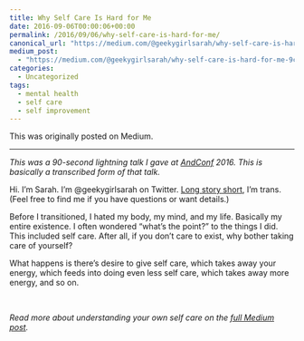 ```yaml
---
title: Why Self Care Is Hard for Me
date: 2016-09-06T00:00:06+00:00
permalink: /2016/09/06/why-self-care-is-hard-for-me/
canonical_url: "https://medium.com/@geekygirlsarah/why-self-care-is-hard-for-me-9c58c047dcd0"
medium_post:
  - "https://medium.com/@geekygirlsarah/why-self-care-is-hard-for-me-9c58c047dcd0"
categories:
  - Uncategorized
tags:
  - mental health
  - self care
  - self improvement
---
```

This was originally posted on Medium.

* * *

<p id="00c3" class="graf graf--p graf-after--h3">
  <em class="markup--em markup--p-em">This was a 90-second lightning talk I gave at </em><a class="markup--anchor markup--p-anchor" href="http://andconf.io/" target="_blank" rel="nofollow noopener noreferrer" data-href="http://andconf.io/"><em class="markup--em markup--p-em">AndConf</em></a><em class="markup--em markup--p-em"> 2016. This is basically a transcribed form of that talk.</em>
</p>

<p id="c80c" class="graf graf--p graf-after--p">
  Hi. I’m Sarah. I’m @geekygirlsarah on Twitter. <a class="markup--anchor markup--p-anchor" href="https://medium.com/@geekygirlsarah/life-gender-and-the-pursuit-of-happiness-e0e57970ceae" target="_blank" data-href="https://medium.com/@geekygirlsarah/life-gender-and-the-pursuit-of-happiness-e0e57970ceae" rel="noopener noreferrer">Long story short</a>, I’m trans. (Feel free to find me if you have questions or want details.)
</p>

<p id="5210" class="graf graf--p graf-after--p">
  Before I transitioned, I hated my body, my mind, and my life. Basically my entire existence. I often wondered “what’s the point?” to the things I did. This included self care. After all, if you don’t care to exist, why bother taking care of yourself?
</p>

<p id="1482" class="graf graf--p graf-after--p">
  <span class="markup--quote markup--p-quote is-other" data-creator-ids="a896da53b939">What happens is there’s desire to give self care, which takes away your energy, which feeds into doing even less self care, which takes away more energy, and so on.</span>
</p>

&nbsp;

_Read more about understanding your own self care on the [full Medium post](https://medium.com/@geekygirlsarah/why-self-care-is-hard-for-me-9c58c047dcd0)._